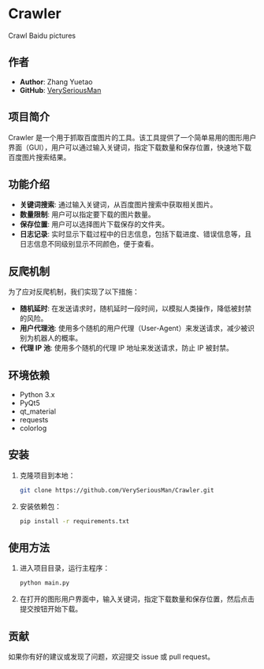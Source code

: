# Crawler

Crawl Baidu pictures

## 作者

- **Author**: Zhang Yuetao
- **GitHub**: [VerySeriousMan](https://github.com/VerySeriousMan)


## 项目简介

Crawler 是一个用于抓取百度图片的工具。该工具提供了一个简单易用的图形用户界面（GUI），用户可以通过输入关键词，指定下载数量和保存位置，快速地下载百度图片搜索结果。


## 功能介绍

- **关键词搜索**: 通过输入关键词，从百度图片搜索中获取相关图片。
- **数量限制**: 用户可以指定要下载的图片数量。
- **保存位置**: 用户可以选择图片下载保存的文件夹。
- **日志记录**: 实时显示下载过程中的日志信息，包括下载进度、错误信息等，且日志信息不同级别显示不同颜色，便于查看。


## 反爬机制

为了应对反爬机制，我们实现了以下措施：

- **随机延时**: 在发送请求时，随机延时一段时间，以模拟人类操作，降低被封禁的风险。
- **用户代理池**: 使用多个随机的用户代理（User-Agent）来发送请求，减少被识别为机器人的概率。
- **代理 IP 池**: 使用多个随机的代理 IP 地址来发送请求，防止 IP 被封禁。


## 环境依赖

- Python 3.x
- PyQt5
- qt_material
- requests
- colorlog


## 安装

1. 克隆项目到本地：

   ```bash
   git clone https://github.com/VerySeriousMan/Crawler.git
   
2. 安装依赖包：

   ```bash
   pip install -r requirements.txt


## 使用方法

1. 进入项目目录，运行主程序：

   ```bash
   python main.py
   
2. 在打开的图形用户界面中，输入关键词，指定下载数量和保存位置，然后点击提交按钮开始下载。


## 贡献
如果你有好的建议或发现了问题，欢迎提交 issue 或 pull request。